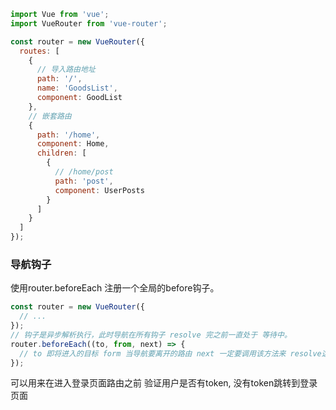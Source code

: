 ```javascript
import Vue from 'vue';
import VueRouter from 'vue-router';

const router = new VueRouter({
  routes: [
    {
      // 导入路由地址
      path: '/',
      name: 'GoodsList',
      component: GoodList
    },
    // 嵌套路由
    {
      path: '/home',
      component: Home,
      children: [
        {
          // /home/post
          path: 'post',
          component: UserPosts
        }    
      ]
    }
  ]
});
```



### 导航钩子

使用router.beforeEach 注册一个全局的before钩子。 

```javascript
const router = new VueRouter({
  // ...      
});
// 钩子是异步解析执行，此时导航在所有钩子 resolve 完之前一直处于 等待中。
router.beforeEach((to, from, next) => {
  // to 即将进入的目标 form 当导航要离开的路由 next 一定要调用该方法来 resolve这个钩子
});
```

可以用来在进入登录页面路由之前 验证用户是否有token, 没有token跳转到登录页面

















